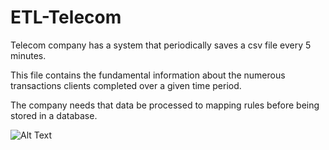 # ETL-Telecom

Telecom company has a system that periodically saves a csv file every 5 minutes.

This file contains the fundamental information about the numerous transactions clients completed over a given time period.

The company needs that data be processed to mapping rules before being stored in a database.


![Alt Text]([https://raw.githubusercontent.com/your_username/your_repository/main/path/to/your/image.png](https://github.com/mohamedessamanwar/ETL-Telecom-SSIS/blob/main/Annotation%202023-07-20%20193914.png)https://github.com/mohamedessamanwar/ETL-Telecom-SSIS/blob/main/Annotation%202023-07-20%20193914.png)
